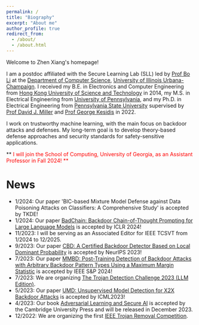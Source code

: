 ```yaml
---
permalink: /
title: "Biography"
excerpt: "About me"
author_profile: true
redirect_from: 
  - /about/
  - /about.html
---
```


Welcome to Zhen Xiang's homepage!

I am a postdoc affiliated with the Secure Learning Lab (SLL) led by [Prof Bo Li](https://aisecure.github.io/) at the [Department of Computer Science](https://cs.illinois.edu/), [University of Illinois Urbana-Champaign](https://illinois.edu/). I received my B.E. in Electronics and Computer Engineering from [Hong Kong University of Science and Technology](https://hkust.edu.hk/) in 2014, my M.S. in Electrical Engineering from [University of Pennsylvania](https://www.upenn.edu/), and my Ph.D. in Electrical Engineering from [Pennsylvania State University](https://www.psu.edu/) supervised by [Prof David J. Miller](https://scholar.google.com/citations?user=0AvzzVoAAAAJ&hl=en) and [Prof George Kesidis](https://www.cse.psu.edu/~gik2/) in 2022.

I work on trustworthy machine learning, with the main focus on backdoor attacks and defenses. My long-term goal is to develop theory-based defense approaches and security standards for safety-sensitive applications.

**<span style="color:red"> I will join the School of Computing, University of Georgia, as an Assistant Professor in Fall 2024! **

News
======
* 1/2024: Our paper 'BIC-based Mixture Model Defense against Data Poisoning Attacks on Classifiers: A Comprehensive Study' is accepted by TKDE!
* 1/2024: Our paper [BadChain: Backdoor Chain-of-Thought Prompting for Large Language Models](https://arxiv.org/abs/2401.12242) is accepted by ICLR 2024!
* 11/2023: I will be serving as an Associated Editor for IEEE TCSVT from 1/2024 to 12/2025.
* 9/2023: Our paper [CBD: A Certified Backdoor Detector Based on Local Dominant Probability](https://arxiv.org/abs/2310.17498) is accepted by NeurIPS 2023!
* 7/2023: Our paper [MMBD: Post-Training Detection of Backdoor Attacks with Arbitrary Backdoor Pattern Types Using a Maximum Margin Statistic](https://arxiv.org/abs/2205.06900) is accepted by IEEE S&P 2024!
* 7/2023: We are organizing [The Trojan Detection Challenge 2023 (LLM Edition)](https://trojandetection.ai).
* 5/2023: Our paper [UMD: Unsupervised Model Detection for X2X Backdoor Attacks](https://openreview.net/forum?id=t0ozPUGnBs) is accepted by ICML2023!
* 4/2023: Our book [Adversarial Learning and Secure AI](https://www.cambridge.org/highereducation/books/adversarial-learning-and-secure-ai/59D7D2CCDD0F2E54FF7F8CAD5DFC0C97#overview) is accepted by the Cambridge University Press and will be released in December 2023.
* 12/2022: We are organizing the first [IEEE Trojan Removal Competition](https://www.trojan-removal.com/).
